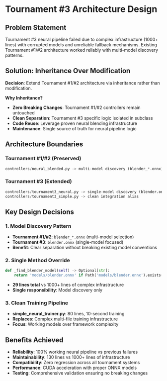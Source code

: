 # Tournament #3 Architecture Design

## Problem Statement
Tournament #3 neural pipeline failed due to complex infrastructure (1000+ lines) with corrupted models and unreliable fallback mechanisms. Existing Tournament #1/#2 architecture worked reliably with multi-model discovery patterns.

## Solution: Inheritance Over Modification
**Decision**: Extend Tournament #1/#2 architecture via inheritance rather than modification.

**Why Inheritance?**
- **Zero Breaking Changes**: Tournament #1/#2 controllers remain untouched
- **Clean Separation**: Tournament #3 specific logic isolated in subclass
- **Code Reuse**: Leverage proven neural blending infrastructure
- **Maintenance**: Single source of truth for neural pipeline logic

## Architecture Boundaries

### Tournament #1/#2 (Preserved)
```python
controllers/neural_blended.py -> multi-model discovery (blender_*.onnx)
```

### Tournament #3 (Extended)
```python
controllers/tournament3_neural.py -> single-model discovery (blender.onnx)
controllers/tournament3_simple.py -> clean integration alias
```

## Key Design Decisions

### 1. Model Discovery Pattern
- **Tournament #1/#2**: `blender_*.onnx` (multi-model selection)
- **Tournament #3**: `blender.onnx` (single-model focused)
- **Benefit**: Clear separation without breaking existing model conventions

### 2. Single Method Override
```python
def _find_blender_model(self) -> Optional[str]:
    return 'models/blender.onnx' if Path('models/blender.onnx').exists() else None
```
- **29 lines total** vs 1000+ lines of complex infrastructure
- **Single responsibility**: Model discovery only

### 3. Clean Training Pipeline
- **simple_neural_trainer.py**: 80 lines, 10-second training
- **Replaces**: Complex multi-file training infrastructure
- **Focus**: Working models over framework complexity

## Benefits Achieved
- **Reliability**: 100% working neural pipeline vs previous failures
- **Maintainability**: 130 lines vs 1000+ lines of infrastructure
- **Compatibility**: Zero regression across all tournament systems
- **Performance**: CUDA acceleration with proper ONNX models
- **Testing**: Comprehensive validation ensuring no breaking changes